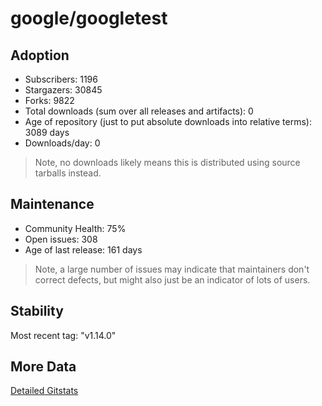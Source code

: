 # google/googletest

## Adoption

- Subscribers: 1196
- Stargazers: 30845
- Forks: 9822
- Total downloads (sum over all releases and artifacts): 0
- Age of repository (just to put absolute downloads into relative terms): 3089 days
- Downloads/day: 0

> Note, no downloads likely means this is distributed using source tarballs instead.

## Maintenance

- Community Health: 75%
- Open issues: 308
- Age of last release: 161 days

> Note, a large number of issues may indicate that maintainers don't correct defects, but might also
> just be an indicator of lots of users.

## Stability

Most recent tag: "v1.14.0"

## More Data

[Detailed Gitstats](/bazel-catalog/gitstats/google/googletest)

